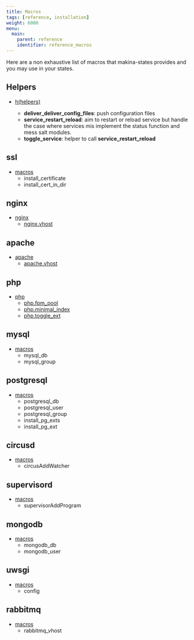 ```yaml
---
title: Macros
tags: [reference, installation]
weight: 6000
menu:
  main:
    parent: reference
    identifier: reference_macros
---
```


Here are a non exhaustive list of macros that makina-states provides and you
may use in your states.

## Helpers
- [h(helpers)](https://github.com/makinacorpus/makina-states/blob/v2/salt/makina-states/_macros/h.jinja)


    - **deliver_deliver_config_files**: push  configuration files
	- **service_restart_reload**: aim to restart or reload service
      but handle the case where services mis implement the status
      function and mess salt modules.
	- **toggle_service**: helper to call **service_restart_reload**

## ssl
- [macros](https://github.com/makinacorpus/makina-states/blob/v2/salt/makina-states/localsettings/ssl/macros.jinja)
    - install_certificate
    - install_cert_in_dir

## nginx
- [nginx](https://github.com/makinacorpus/makina-states/blob/v2/salt/makina-states/services/http/nginx/macros.sls)
    - [nginx.vhost](https://github.com/makinacorpus/makina-states/blob/v2/salt/makina-states/services/http/nginx/macros.sls#L31)


## apache
- [apache](https://github.com/makinacorpus/makina-states/blob/v2/salt/makina-states/services/http/apache/macros.sls)
    - [apache.vhost](https://github.com/makinacorpus/makina-states/blob/v2/salt/makina-states/services/http/apache/macros.sls#L48)

## php
- [php](https://github.com/makinacorpus/makina-states/blob/v2/salt/makina-states/services/php/macros.sls)
    - [php.fpm_pool](https://github.com/makinacorpus/makina-states/blob/v2/salt/makina-states/services/php/macros.sls#L60)
    - [php.minimal_index](https://github.com/makinacorpus/makina-states/blob/v2/salt/makina-states/services/php/macros.sls#L135)
    - [php.toggle_ext](https://github.com/makinacorpus/makina-states/blob/v2/salt/makina-states/services/php/macros.sls#L153)

## mysql
- [macros](https://github.com/makinacorpus/makina-states/blob/v2/salt/makina-states/services/db/mysql/init.sls)
    - mysql_db
    - mysql_group

## postgresql
- [macros](https://github.com/makinacorpus/makina-states/blob/v2/salt/makina-states/services/db/postgresql/init.sls)
    - postgresql_db
    - postgresql_user
    - postgresql_group
    - install_pg_exts
    - install_pg_ext

## circusd
- [macros](https://github.com/makinacorpus/makina-states/blob/v2/salt/makina-states/services_managers/circus/macros.jinja)
    - circusAddWatcher

## supervisord
- [macros](https://github.com/makinacorpus/makina-states/blob/v2/salt/makina-states/services_managers/supervisor/macros.jinja)
    - supervisorAddProgram

## mongodb
- [macros](https://github.com/makinacorpus/makina-states/blob/v2/salt/makina-states/services/db/mongodb/macros.sls)
    - mongodb_db
    - mongodb_user

## uwsgi
- [macros](https://github.com/makinacorpus/makina-states/tree/v2/salt/makina-states/services/proxy/uwsgi)
    - config

## rabbitmq
- [macros](https://github.com/makinacorpus/makina-states/blob/v2/salt/makina-states/services/queue/rabbitmq/macros.sls)
    - rabbitmq_vhost


